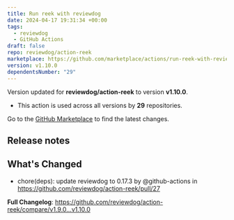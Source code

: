 ```yaml
---
title: Run reek with reviewdog
date: 2024-04-17 19:31:34 +00:00
tags:
  - reviewdog
  - GitHub Actions
draft: false
repo: reviewdog/action-reek
marketplace: https://github.com/marketplace/actions/run-reek-with-reviewdog
version: v1.10.0
dependentsNumber: "29"
---
```



Version updated for **reviewdog/action-reek** to version **v1.10.0**.
- This action is used across all versions by **29** repositories.

Go to the [GitHub Marketplace](https://github.com/marketplace/actions/run-reek-with-reviewdog) to find the latest changes.

## Release notes

## What's Changed
* chore(deps): update reviewdog to 0.17.3 by @github-actions in https://github.com/reviewdog/action-reek/pull/27


**Full Changelog**: https://github.com/reviewdog/action-reek/compare/v1.9.0...v1.10.0
